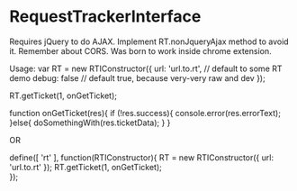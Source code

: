 # RequestTrackerInterface
Requires jQuery to do AJAX.
Implement RT.nonJqueryAjax method to avoid it.
Remember about CORS.
Was born to work inside chrome extension.

Usage:
var RT = new RTIConstructor({
    url: 'url.to.rt', // default to some RT demo
    debug: false // default true, because very-very raw and dev
});

RT.getTicket(1, onGetTicket);

function onGetTicket(res){
    if (!res.success){
        console.error(res.errorText);
    }else{
        doSomethingWith(res.ticketData);
    }
}

OR

define([
    'rt'
], function(RTIConstructor){
    RT = new RTIConstructor({
        url: 'url.to.rt'
    });
    RT.getTicket(1, onGetTicket);    
});